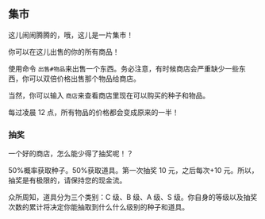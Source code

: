 ## 集市

这儿闹闹腾腾的，哦，这儿是一片集市！

你可以在这儿出售的你的所有商品！

使用命令 `出售#物品`来出售一个东西。务必注意，有时候商店会严重缺少一些东西，你可以双倍价格出售那个物品给商店。

当然，你可以输入 `商店`来查看商店里现在可以购买的种子和物品。

每过凌晨 12 点，所有物品的价格都会变成原来的一半！

### 抽奖

一个好的商店，怎么能少得了抽奖呢！？

50%概率获取种子。50%获取道具。第一次抽奖 10 元，之后每次+10 元。所以，抽奖是有极限的，请保持您的现金流。

众所周知，道具分为三个类别：C 级、B 级、A 级、S 级。你自身的等级以及抽奖次数的累计将决定你能抽取到什么什么级别的种子和道具。

